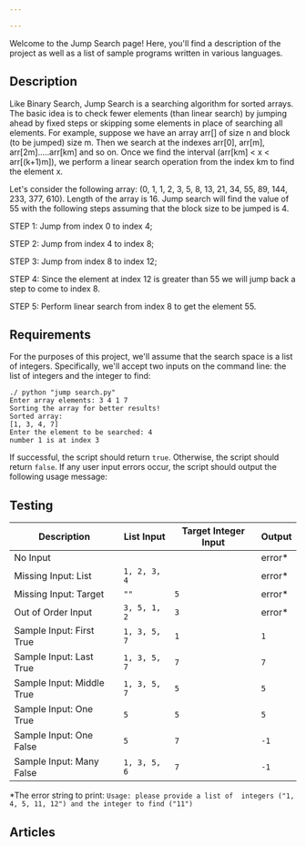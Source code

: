 ```yaml
---

---
```


Welcome to the Jump Search page! Here, you'll find a description of the project as well as a list of sample programs written in various languages.

## Description

Like Binary Search, Jump Search is a searching algorithm for sorted arrays. 
The basic idea is to check fewer elements (than linear search) by jumping 
ahead by fixed steps or skipping some elements in place of searching all elements.
For example, suppose we have an array arr[] of size n and block (to be jumped) 
size m. Then we search at the indexes arr[0], arr[m], arr[2m].....arr[km] and so 
on. Once we find the interval (arr[km] < x < arr[(k+1)m]), we perform a linear 
search operation from the index km to find the element x.

Let's consider the following array: (0, 1, 1, 2, 3, 5, 8, 13, 21, 34, 55, 89, 144, 233, 377, 610). 
Length of the array is 16. Jump search will find the value of 55 with the following 
steps assuming that the block size to be jumped is 4.

STEP 1: Jump from index 0 to index 4;

STEP 2: Jump from index 4 to index 8;

STEP 3: Jump from index 8 to index 12;

STEP 4: Since the element at index 12 is greater than 55 we will jump back a step to come to index 8.

STEP 5: Perform linear search from index 8 to get the element 55.


## Requirements

For the purposes of this project, we'll assume that the search space is a list of integers.
Specifically, we'll accept two inputs on the command line: the list of integers and the
integer to find:

```shell
./ python "jump search.py"
Enter array elements: 3 4 1 7
Sorting the array for better results!
Sorted array:
[1, 3, 4, 7]
Enter the element to be searched: 4
number 1 is at index 3
```

If successful, the script should return `true`. Otherwise, the script should return `false`.
If any user input errors occur, the script should output the following usage message:


## Testing

| Description               | List Input   | Target Integer Input | Output  |
| ------------------------- | ------------ | -------------------- | ------- |
| No Input                  |              |                      | error\* |
| Missing Input: List       | `1, 2, 3, 4` |                      | error\* |
| Missing Input: Target     | `""`         | `5`                  | error\* |
| Out of Order Input        | `3, 5, 1, 2` | `3`                  | error\* |
| Sample Input: First True  | `1, 3, 5, 7` | `1`                  | `1`     |
| Sample Input: Last True   | `1, 3, 5, 7` | `7`                  | `7`     |
| Sample Input: Middle True | `1, 3, 5, 7` | `5`                  | `5`     |
| Sample Input: One True    | `5`          | `5`                  | `5`     |
| Sample Input: One False   | `5`          | `7`                  | `-1`    |
| Sample Input: Many False  | `1, 3, 5, 6` | `7`                  | `-1`    |

\*The error string to print: `Usage: please provide a list of  integers ("1, 4, 5, 11, 12") and the integer to find ("11")`


## Articles

